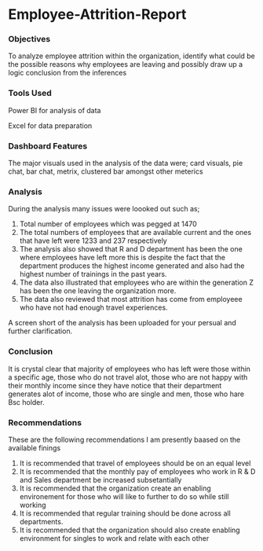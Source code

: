 # Employee-Attrition-Report

### Objectives

To analyze employee attrition within the organization, identify what could be the possible reasons why employees are leaving and possibly draw up a logic conclusion from the inferences

### Tools Used

Power BI for analysis of data

Excel for data preparation 

### Dashboard Features

The major visuals used in the analysis of the data were; card visuals, pie chat, bar chat, metrix, clustered bar amongst other meterics

### Analysis

During the analysis many issues were loooked out such as;
1. Total number of employees which was pegged at 1470
2. The total numbers of employees that are available current and the ones that have left were 1233 and 237 respectively
3. The analysis also showed that R and D department has been the one where employees have left more this is despite the fact that the department produces the highest income generated and also had the highest number of trainings in the past years.
4. The data also illustrated that employees who are within the generation Z has been the one leaving the organization more.
5. The data also reviewed that most attrition has come from employeee who have not had enough travel experiences.

A screen short of the analysis has been uploaded for your persual and further clarification. 

### Conclusion 

It is crystal clear that majority of employees who has left were those within a specific age, those who do not travel alot, those who are not happy with their monthly income since they have notice that their department generates alot of income, those who are single and men, those who hare Bsc holder. 

### Recommendations

These are the following recommendations I am presently baased on the available finings

1. It is recommended that travel of employees should be on an equal level
2. It is recommended that the monthly pay of employees who work in R & D and Sales department be increased subsetantially
3. It is recommended that the organization create an enabling environement for those who will like to further to do so while still working
4. It is recommended that regular training should be done across all departments.
5. It is recommended that the organization should also create enabling environment for singles to work and relate with each other




